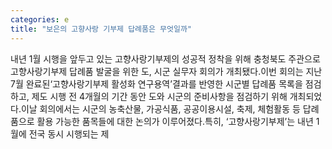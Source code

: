 ```yaml
---
categories: e
title: "보은의 고향사랑 기부제 답례품은 무엇일까"
---
```

내년 1월 시행을 앞두고 있는 고향사랑기부제의 성공적 정착을 위해 충청북도 주관으로 고향사랑기부제 답례품 발굴을 위한 도, 시군 실무자 회의가 개최됐다.이번 회의는 지난 7월 완료된‘고향사랑기부제 활성화 연구용역’결과를 반영한 시군별 답례품 목록을 점검하고, 제도 시행 전 4개월의 기간 동안 도와 시군의 준비사항을 점검하기 위해 개최되었다.이날 회의에서는 시군의 농축산물, 가공식품, 공공이용시설, 축제, 체험활동 등 답례품으로 활용 가능한 품목들에 대한 논의가 이루어졌다.특히, ‘고향사랑기부제’는 내년 1월에 전국 동시 시행되는 제